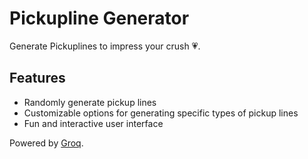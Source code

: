 
# Pickupline Generator

Generate Pickuplines to impress your crush 💗.

## Features

- Randomly generate pickup lines
- Customizable options for generating specific types of pickup lines
- Fun and interactive user interface

Powered by [Groq](https://groq.com/).
